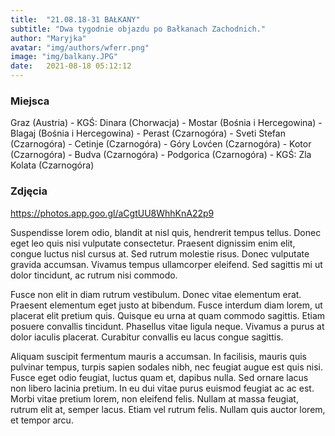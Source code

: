 ```yaml
---
title:  "21.08.18-31 BAŁKANY"
subtitle: "Dwa tygodnie objazdu po Bałkanach Zachodnich."
author: "Maryjka"
avatar: "img/authors/wferr.png"
image: "img/balkany.JPG"
date:   2021-08-18 05:12:12
---
```


### Miejsca
Graz (Austria) - KGŚ: Dinara (Chorwacja) - Mostar (Bośnia i Hercegowina) - Blagaj (Bośnia i Hercegowina) - Perast (Czarnogóra) - Sveti Stefan (Czarnogóra) - Cetinje (Czarnogóra) - Góry Lovćen (Czarnogóra) - Kotor (Czarnogóra) - Budva (Czarnogóra) - Podgorica (Czarnogóra) - KGŚ: Zla Kolata (Czarnogóra)

### Zdjęcia
https://photos.app.goo.gl/aCgtUU8WhhKnA22p9

Suspendisse lorem odio, blandit at nisl quis, hendrerit tempus tellus. Donec eget leo quis nisi vulputate consectetur. Praesent dignissim enim elit, congue luctus nisl cursus at. Sed rutrum molestie risus. Donec vulputate gravida accumsan. Vivamus tempus ullamcorper eleifend. Sed sagittis mi ut dolor tincidunt, ac rutrum nisi commodo.

Fusce non elit in diam rutrum vestibulum. Donec vitae elementum erat. Praesent elementum eget justo at bibendum. Fusce interdum diam lorem, ut placerat elit pretium quis. Quisque eu urna at quam commodo sagittis. Etiam posuere convallis tincidunt. Phasellus vitae ligula neque. Vivamus a purus at dolor iaculis placerat. Curabitur convallis eu lacus congue sagittis.

Aliquam suscipit fermentum mauris a accumsan. In facilisis, mauris quis pulvinar tempus, turpis sapien sodales nibh, nec feugiat augue est quis nisi. Fusce eget odio feugiat, luctus quam et, dapibus nulla. Sed ornare lacus non libero lacinia pretium. In eu dui vitae purus euismod feugiat ac ac est. Morbi vitae pretium lorem, non eleifend felis. Nullam at massa feugiat, rutrum elit at, semper lacus. Etiam vel rutrum felis. Nullam quis auctor lorem, et tempor arcu.
